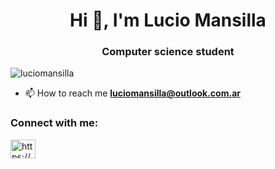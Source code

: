 <h1 align="center">Hi 👋, I'm Lucio Mansilla</h1>
<h3 align="center">Computer science student</h3>

<p align="left"> <img src="https://komarev.com/ghpvc/?username=luciomansilla&label=Profile%20views&color=0e75b6&style=flat" alt="luciomansilla" /> </p>

- 📫 How to reach me **luciomansilla@outlook.com.ar**

<h3 align="left">Connect with me:</h3>
<p align="left">
<a href="https://linkedin.com/in/https://www.linkedin.com/feed/" target="blank"><img align="center" src="https://cdn.jsdelivr.net/npm/simple-icons@3.0.1/icons/linkedin.svg" alt="https://www.linkedin.com/feed/" height="30" width="40" /></a>
</p>
